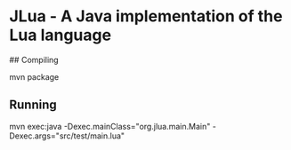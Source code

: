 # JLua -  A Java implementation of the Lua language

## Compiling

  mvn package

## Running

  mvn exec:java -Dexec.mainClass="org.jlua.main.Main" -Dexec.args="src/test/main.lua"
